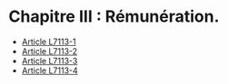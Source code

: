 # Chapitre III : Rémunération.

* [Article L7113-1](./LEGIARTI000018764993.md)
* [Article L7113-2](./LEGIARTI000020740432.md)
* [Article L7113-3](./LEGIARTI000020740429.md)
* [Article L7113-4](./LEGIARTI000020740425.md)
